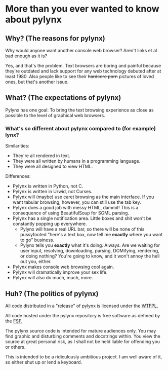 # More than you ever wanted to know about pylynx #

## Why? (The reasons for pylynx) ##
Why would anyone want another console web browser? Aren't links et al bad enough as it is?

Yes, and that's the problem. Text browsers are boring and painful because they're outdated and lack support for any web technology debuted after at least 1980. Also people like to see their ~~hardcore porn~~ pictures of loved ones, but that's another issue.

## What? (The expectations of pylynx) ##
Pylynx has one goal: To bring the text browsing experience as close as possible to the level of graphical web browsers.

### What's so different about pylynx compared to (for example) lynx? ###
Similarities:
  * They're all rendered in text.
  * They were all written by humans in a programming language.
  * They were all designed to view HTML.

Differences:
  * Pylynx is written in Python, not C.
  * Pylynx is written in Urwid, not Curses.
  * Pylynx will (maybe) use caret browsing as the main interface. If you want tabular browsing, however, you can still use the tab key.
  * Pylynx does a good job with messy HTML, dammit! This is a consequence of using BeautifulSoup for SGML parsing.
  * Pylynx has a single notification area. Little boxes and shit won't be constantly popping up everywhere.
    * Pylynx will have a real URL bar, so there will be none of this pussyfooted "here's a text box, now tell me **exactly** where you want to go" business.
    * Pylynx tells you **exactly** what it's doing. Always. Are we waiting for user input, resolving, downloading, parsing, DOMifying, rendering, or doing nothing? You're going to know, and it won't annoy the hell out you, either.
  * Pylynx makes console web browsing cool again.
  * Pylynx will dramatically improve your sex life.
  * Pylynx will also do much, much, more.

## Huh? (The politics of pylynx) ##
All code distributed in a "release" of pylynx is licensed under the [WTFPL.](http://sam.zoy.org/wtfpl)

All code hosted under the pylynx repository is free software as defined by the [FSF.](http://fsf.org/)

The pylynx source code is intended for mature audiences only. You may find graphic and disturbing comments and docstrings within. You view the source at great personal risk, as I shall not be held liable for offending you or others.

This is intended to be a ridiculously ambitious project.
I am well aware of it, so either shut up or lend a keyboard.